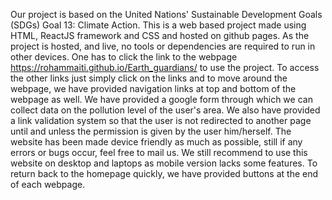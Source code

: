 Our project is based on the United Nations' Sustainable Development Goals (SDGs) Goal 13: Climate Action. This is a web based project made using HTML, ReactJS framework and CSS and hosted on github pages. As
the project is hosted, and live, no tools or dependencies are required to run in other devices. One has to click the link to the webpage https://rohammaiti.github.io/Earth_guardians/   to use the project.
To access the other links just simply click on the links and to move around the webpage, we have provided navigation links at top and bottom of the webpage as well. We have provided a google form through which
we can collect data on the pollution level of the user's area. We also have provided a link validation system so that the user is not redirected to another page until and unless the permission is given by the
user him/herself. The website has been made device friendly as much as possible, still if any errors or bugs occur, feel free to mail us. We still recommend to use this website on desktop and laptops as mobile
version lacks some features. To return back to the homepage quickly, we have provided buttons at the end of each webpage.
